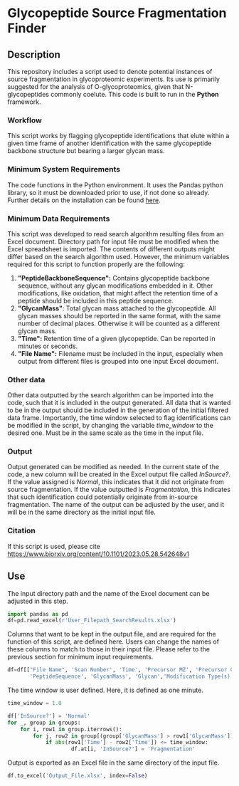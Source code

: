 # Glycopeptide Source Fragmentation Finder

## Description
This repository includes a script used to denote potential instances of source fragmentation in glycoproteomic experiments. Its use is primarily suggested for the analysis of O-glycoproteomics, given that N-glycopeptides commonly coelute. This code is built to run in the **Python** framework. 

### Workflow
This script works by flagging glycopeptide identifications that elute within a given time frame of another identification with the same glycopeptide backbone structure but bearing a larger glycan mass. 

### Minimum System Requirements
The code functions in the Python environment. It uses the Pandas python library, so it must be downloaded prior to use, if not done so already. Further details on the installation can be found [here](https://pandas.pydata.org/docs/getting_started/install.html). 
### Minimum Data Requirements 
This script was developed to read search algorithm resulting files from an Excel document. Directory path for input file must be modified when the Excel spreadsheet is imported. The contents of different outputs might differ based on the search algorithm used. However, the minimum variables required for this script to function properly are the following:
1) **"PeptideBackboneSequence":** Contains glycopeptide backbone sequence, without any glycan modifications embedded in it. Other modifications, like oxidation, that might affect the retention time of a peptide should be included in this peptide sequence.
2) **"GlycanMass"**: Total glycan mass attached to the glycopeptide. All glycan masses should be reported in the same format, with the same number of decimal places. Otherwise it will be counted as a different glycan mass. 
3) **"Time":** Retention time of a given glycopeptide. Can be reported in minutes or seconds.
4) **"File Name":** Filename must be included in the input, especially when output from different files is grouped into one input Excel document. 

### Other data
Other data outputted by the search algorithm can be imported into the code, such that it is included in the output generated. All data that is wanted to be in the output should be included in the generation of the initial filtered data frame. Importantly, the time window selected to flag identifications can be modified in the script, by changing the variable *time_window* to the desired one. Must be in the same scale as the time in the input file.

### Output
Output generated can be modified as needed. In the current state of the code, a new column will be created in the Excel output file called *InSource?*. If the value assigned is *Normal*, this indicates that it did not originate from source fragmentation. If the value outputted is *Fragmentation*, this indicates that such identification could potentially originate from in-source fragmentation. The name of the output can be adjusted by the user, and it will be in the same directory as the initial input file.  

### Citation
If this script is used, please cite https://www.biorxiv.org/content/10.1101/2023.05.28.542648v1

## Use 
The input directory path and the name of the Excel document can be adjusted in this step.
```python
import pandas as pd
df=pd.read_excel(r'User_Filepath_SearchResults.xlsx')
```
Columns that want to be kept in the output file, and are required for the function of this script, are defined here. Users can change the names of these columns to match to those in their input file. Please refer to the previous section for minimum input requirements.  
```python
df=df[["File Name", 'Scan Number', 'Time', 'Precursor MZ', 'Precursor Charge', 'Full Sequence',
       'PeptideSequence', 'GlycanMass', 'Glycan','Modification Type(s)']]
```
The time window is user defined. Here, it is defined as one minute. 
```python
time_window = 1.0
```
```python
df['InSource?'] = 'Normal'
for _, group in groups:
    for i, row1 in group.iterrows():
        for j, row2 in group[(group['GlycanMass'] > row1['GlycanMass']) & (group['Glycan'] != row1['Glycan'])].iterrows():
            if abs(row1['Time'] - row2['Time']) <= time_window:
                    df.at[i, 'InSource?'] = 'Fragmentation'
 ```
Output is exported as an Excel file in the same directory of the input file. 
```python
df.to_excel('Output_File.xlsx', index=False)
